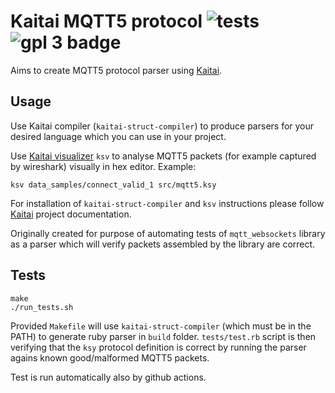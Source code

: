 # Kaitai MQTT5 protocol ![tests](https://github.com/underhood/kaitai_mqtt5_fmt/actions/workflows/run-tests.yaml/badge.svg) ![gpl 3 badge](https://img.shields.io/badge/license-GPL%20v3%2B-31c654.svg?style=flat)

Aims to create MQTT5 protocol parser using [Kaitai](http://kaitai.io/).

## Usage

Use Kaitai compiler (`kaitai-struct-compiler`) to produce parsers for your desired language which you can use in your project.

Use [Kaitai visualizer](https://github.com/kaitai-io/kaitai_struct_visualizer/) `ksv` to analyse MQTT5 packets (for example captured by wireshark) visually in hex editor. Example:
```
ksv data_samples/connect_valid_1 src/mqtt5.ksy
```

For installation of `kaitai-struct-compiler` and `ksv` instructions please follow [Kaitai](http://kaitai.io/) project documentation.

Originally created for purpose of automating tests of `mqtt_websockets` library as a parser which will verify packets assembled by the library are correct.

## Tests

```
make
./run_tests.sh
```

Provided `Makefile` will use `kaitai-struct-compiler` (which must be in the PATH) to generate ruby parser in `build` folder. `tests/test.rb` script is then verifying that the `ksy` protocol definition is correct by running the parser agains known good/malformed MQTT5 packets.

Test is run automatically also by github actions.
